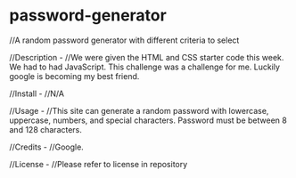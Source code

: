 # password-generator
//A random password generator with different criteria to select

//Description -
//We were given the HTML and CSS starter code this week. We had to had JavaScript. This challenge was a challenge for me. Luckily google is becoming my best friend.

//Install - 
//N/A

//Usage -
//This site can generate a random password with lowercase, uppercase, numbers, and special characters. Password must be between 8 and 128 characters.

//Credits - 
//Google.

//License - 
//Please refer to license in repository

